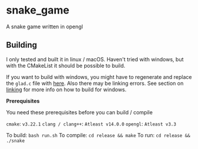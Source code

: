 # snake_game

A snake game written in opengl

## Building

I only tested and built it in linux / macOS. Haven't tried with windows, but with the CMakeList it should be possible to build.

If you want to build with windows, you might have to regenerate and replace the `glad.c` file with [here](https://glad.dav1d.de/). Also there may be linking errors. See section on [linking](https://learnopengl.com/Getting-started/Creating-a-window) for more info on how to build for windows.

**Prerequisites**

You need these prerequisites before you can build / compile

`cmake`: `v3.22.1`
`clang / clang++`: `Atleast v14.0.0`
`opengl`: `Atleast v3.3`

To build: `bash run.sh`
To compile: `cd release && make`
To run: `cd release && ./snake`
